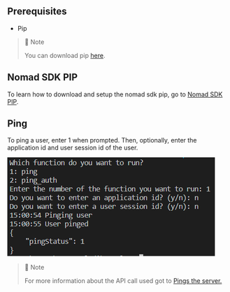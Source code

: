 ## Prerequisites

- Pip

> 📘 Note
> 
> You can download pip [here](https://pip.pypa.io/en/stable/installation/).

## Nomad SDK PIP

To learn how to download and setup the nomad sdk pip, go to [Nomad SDK PIP](https://github.com/Nomad-Media/nomad-sdk/tree/main/nomad-sdk-pip).

## Ping

To ping a user, enter 1 when prompted. Then, optionally, enter the application id and user session id of the user.

![](images/ping.png)

> 📘 Note
> 
> For more information about the API call used got to [Pings the server.](ref:ping-3)